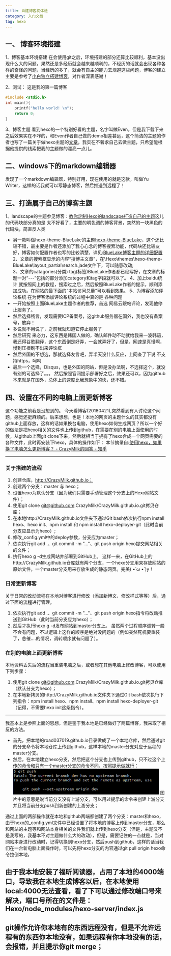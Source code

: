 ```yaml
---
title: 自建博客初体验
category: 入门文档
tag: hexo
---
```


## 一、 博客环境搭建
1、博客基本环境搭建
在会使用git之后，环境搭建的部分还算比较顺利，基本没出现什么大的问题，果然还是多经历就会越来越顺利的，不经历的话就会出现各种各样的奇怪的问题，当经历的多了，就会有自主的能力去规避这些问题，博客的建立主要是参考了[小白独立搭建博客](https://my.oschina.net/ryaneLee/blog/638440)，对作者深表感谢！

2、测试：
这是我的第一篇博客
```C++
#include <stdio.h>
int main(){
	printf("hello world! \n");
	return 0;
}
```
3、博客主题
看到hexo的一个特别好看的主题，名字叫做Even，但是我下载下来之后效果实在不咋的，和Even作者自己做的demo相差甚远，这个简洁的主题的作者也写了一篇关于做hexo主题的[文章](http://www.ahonn.me/2016/12/15/create-a-hexo-theme-from-scratch/)，我实在不奢求自己去做主题，只希望能根据他提供的线索把我的主题做的漂亮一点儿。

## 二、windows下的markdown编辑器
发现了一个markdown编辑器，特别好用，现在使用的就是这款，叫做Yu Writer，这样的话我就可以写静态博客，然后推送到远程了！

## 三、打造属于自己的博客主题
1、landscape的主题参见博客：[教你定制Hexo的landscape打造自己的主题](https://www.jianshu.com/p/b96fd206571a)这儿的代码块部分真的是 太不好看了，主要的明色调的博客背景，突然的一块黑色的代码块，简直反人类
- 另一款叫做hexo-theme-BlueLake的主题[hexo-theme-BlueLake](https://github.com/chaooo/hexo-theme-BlueLake)，这个还比较不错，最主要是作者还添加了我心心念的博客搜索功能，代码块还比较友好，博客如何配置作者也写的比较清楚，详见:[BlueLake博客主题的详细配置](http://chaoo.oschina.io/2016/12/29/BlueLake%E5%8D%9A%E5%AE%A2%E4%B8%BB%E9%A2%98%E7%9A%84%E8%AF%A6%E7%BB%86%E9%85%8D%E7%BD%AE.html#comments)
2、文章的搜索框显示的内容“搜博主文章”，在\Hexo\themes\hexo-theme-BlueLake\layout\_partial\search.jade文件下，可以随意改动;  
3、文章的catagories(分类) tag(标签)BlueLake作者都已经写好，在文章的标题一对“---”包括的部分添加category和tag字段就可以了。
4、加上baidu统计
就按照网上的教程，搜索过之后，然后按照BlueLake作者的提示，顺利添加成功。在网站的最下面的“本站访问总量”可以看到效果。
5、为博客添加评论系统
在为博客添加评论系统的过程中真的是 各种问题
- 一开始按照上面BlueLake主题作者的推荐，首选 网易云跟帖评论，发现他停止服务了。
- 然后选择畅言，发现需要ICP备案号，这github服务器在国外，我也没有备案号，放弃！
- 多说就不用说了，之前我就知道它停止服务了
- 然后研究 来必力，这东西是韩国人做的，确认邮件动不动就给我来一波韩语，我还得谷歌翻译，这个东西倒是好弄，一会就弄好了，但是，网速是真慢啊，慢到压根刷不出来评论框
- 然后外国的不想选，那就选择友言吧，弄半天没什么反应，上网查了下说 不支持https，呵呵
- 最后一个选择，Disqus，也是外国的网站，但是没办法啊，不选择这个，就没有别的可选择了。。。
然后按照官网提示部署好之后，效果还可以，因为github本来就是在国外，总体上的速度比我想象中的快，还不错。

## 四、设置在不同的电脑上面更新博客
这个功能之前我是没想到的。
今天看博客(20180421),突然看到有人讨论这个问题，感觉还挺麻烦的。后来想想，也是！本地的网页的主题什么的其实都没有github上面存放，这样的话如果换台电脑，使用hexo如何生成网页？所以一个好的做法是把hexo相关的文件也上传到github，在需要在别的电脑上面使用的时候，从github上面git clone下来，然后就相当于拥有了hexo合成一个网页需要的各种文件，此时再安装下hexo，具体的操作如下：
本节摘录自:[使用hexo，如果换了电脑怎么更新博客？ - CrazyMilk的回答 - 知乎](https://www.zhihu.com/question/21193762/answer/79109280)

--------------------------------------------------------------------------------------
### **关于搭建的流程**
1. 创建仓库，http://CrazyMilk.github.io；
2. 创建两个分支：master 与 hexo；
3. 设置hexo为默认分支（因为我们只需要手动管理这个分支上的Hexo网站文件）；
4. 使用git clone git@github.com:CrazyMilk/CrazyMilk.github.io.git拷贝仓库；
5. 在本地http://CrazyMilk.github.io文件夹下通过Git bash依次执行npm install hexo、hexo init、npm install 和 npm install hexo-deployer-git（此时当前分支应显示为hexo）;
6. 修改_config.yml中的deploy参数，分支应为master；
7. 依次执行git add .、git commit -m "..."、git push origin hexo提交网站相关的文件；
8. 执行hexo g -d生成网站并部署到GitHub上。
这样一来，在GitHub上的http://CrazyMilk.github.io仓库就有两个分支，一个hexo分支用来存放网站的原始文件，一个master分支用来存放生成的静态网页。完美( •̀ ω •́ )y！

### **日常更新博客**
关于日常的改动流程在本地对博客进行修改（添加新博文、修改样式等等）后，通过下面的流程进行管理。
1. 依次执行git add .、git commit -m "..."、git push origin hexo指令将改动推送到GitHub（此时当前分支应为hexo）；
2. 然后才执行hexo g -d发布网站到master分支上。
虽然两个过程顺序调转一般不会有问题，不过逻辑上这样的顺序是绝对没问题的（例如突然死机要重装了，悲催....的情况，调转顺序就有问题了）。

### **在别的电脑上面更新博客**
本地资料丢失后的流程当重装电脑之后，或者想在其他电脑上修改博客，可以使用下列步骤：
1. 使用git clone git@github.com:CrazyMilk/CrazyMilk.github.io.git拷贝仓库（默认分支为hexo）；
2. 在本地新拷贝的http://CrazyMilk.github.io文件夹下通过Git bash依次执行下列指令：npm install hexo、npm install、npm install hexo-deployer-git（记得，不需要hexo init这条指令）。

---------------------------------------------------------------------------------
我基本上是参照上面的思想，但是鉴于我本地是已经做好了两篇博客，我采取了相反的方法。
- 首先，把本地的road037019.github.io目录做成了一个本地仓库，然后通过git的分支命令将本地仓库上传到github，这样本地的master分支对应于远程的master分支。
- 然后，在本地建立hexo分支，然后把这个分支也上传到github，只不过这个上传的命令和只有一个master分支的命令不同，按照提示做就行：
![1](1.png)
图片中的意思是说当前分支没有上游分支，可以用过提示的命令来创建上游分支并且将当前分支push到新创建的上游分支；

通过上面的两部操作就在本地和github两端都创建了两个分支：master和hexo，由于hexo的_config.yml文件中已经设置了将本地的博客上传到master分支，那么和网站的主题等和网站本身相关的文件我们就上传到hexo分支（但是，主题又不是我写的，我基本不对主题做什么大的改动），但是，需要记住的一点就是，当对网站本身进行改动时，记得切换到hexo分支，然后push到github，这样的话当我们在一台新电脑上面操作时，可以先将hexo分支的内容通过git pull origin hexo命令拉倒本地，


## 由于我本地安装了福昕阅读器，占用了本地的4000端口，导致我在本地生成博客以后，在本地使用local:4000无法查看，看了下可以通过修改端口号来解决，端口号所在的文件是：Hexo/node_modules/hexo-server/index.js

##  git操作允许你本地有的东西远程没有，但是不允许远程有的东西你本地没有，如果远程有你本地没有的话，会报错，并且提示你git merge；










